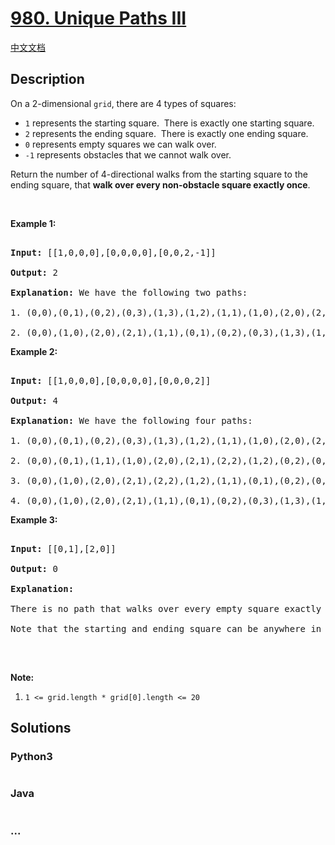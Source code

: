 # [980. Unique Paths III](https://leetcode.com/problems/unique-paths-iii)

[中文文档](/solution/0900-0999/0980.Unique%20Paths%20III/README.md)

## Description

<p>On a 2-dimensional&nbsp;<code>grid</code>, there are 4 types of squares:</p>

<ul>
    <li><code>1</code> represents the starting square.&nbsp; There is exactly one starting square.</li>
    <li><code>2</code> represents the ending square.&nbsp; There is exactly one ending square.</li>
    <li><code>0</code> represents empty squares we can walk over.</li>
    <li><code>-1</code> represents obstacles that we cannot walk over.</li>
</ul>

<p>Return the number of 4-directional walks&nbsp;from the starting square to the ending square, that <strong>walk over every non-obstacle square&nbsp;exactly once</strong>.</p>

<p>&nbsp;</p>

<div>

<p><strong>Example 1:</strong></p>

<pre>

<strong>Input: </strong><span id="example-input-1-1">[[1,0,0,0],[0,0,0,0],[0,0,2,-1]]</span>

<strong>Output: </strong><span id="example-output-1">2</span>

<strong>Explanation: </strong>We have the following two paths: 

1. (0,0),(0,1),(0,2),(0,3),(1,3),(1,2),(1,1),(1,0),(2,0),(2,1),(2,2)

2. (0,0),(1,0),(2,0),(2,1),(1,1),(0,1),(0,2),(0,3),(1,3),(1,2),(2,2)</pre>

<div>

<p><strong>Example 2:</strong></p>

<pre>

<strong>Input: </strong><span id="example-input-2-1">[[1,0,0,0],[0,0,0,0],[0,0,0,2]]</span>

<strong>Output: </strong><span id="example-output-2">4</span>

<strong>Explanation: </strong>We have the following four paths: 

1. (0,0),(0,1),(0,2),(0,3),(1,3),(1,2),(1,1),(1,0),(2,0),(2,1),(2,2),(2,3)

2. (0,0),(0,1),(1,1),(1,0),(2,0),(2,1),(2,2),(1,2),(0,2),(0,3),(1,3),(2,3)

3. (0,0),(1,0),(2,0),(2,1),(2,2),(1,2),(1,1),(0,1),(0,2),(0,3),(1,3),(2,3)

4. (0,0),(1,0),(2,0),(2,1),(1,1),(0,1),(0,2),(0,3),(1,3),(1,2),(2,2),(2,3)</pre>

<div>

<p><strong>Example 3:</strong></p>

<pre>

<strong>Input: </strong><span id="example-input-3-1">[[0,1],[2,0]]</span>

<strong>Output: </strong><span id="example-output-3">0</span>

<strong>Explanation: </strong>

There is no path that walks over every empty square exactly once.

Note that the starting and ending square can be anywhere in the grid.

</pre>

</div>

</div>

</div>

<p>&nbsp;</p>

<p><strong>Note:</strong></p>

<ol>
    <li><code>1 &lt;= grid.length * grid[0].length &lt;= 20</code></li>
</ol>

## Solutions

<!-- tabs:start -->

### **Python3**

```python

```

### **Java**

```java

```

### **...**

```

```

<!-- tabs:end -->

